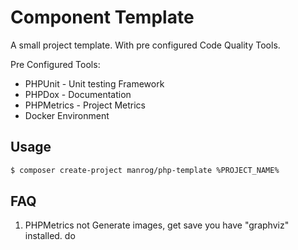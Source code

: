 # Component Template

A small project template. With pre configured Code Quality Tools.

Pre Configured Tools:

* PHPUnit - Unit testing Framework
* PHPDox - Documentation
* PHPMetrics - Project Metrics
* Docker Environment

## Usage
```bash
$ composer create-project manrog/php-template %PROJECT_NAME%
```

## FAQ
1. PHPMetrics not Generate images, get save you have "graphviz" installed.
do